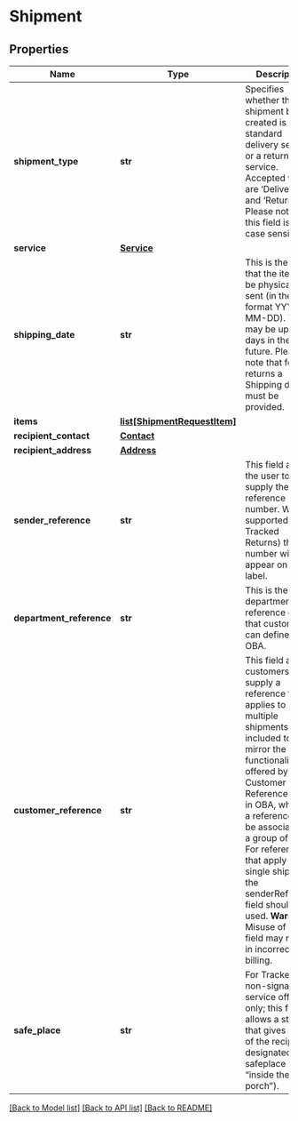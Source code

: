 # Shipment

## Properties
Name | Type | Description | Notes
------------ | ------------- | ------------- | -------------
**shipment_type** | **str** | Specifies whether the shipment being created is a standard delivery service or a returns service. Accepted values are ‘Delivery’ and ‘Return’. Please note that this field is not case sensitive. | 
**service** | [**Service**](Service.md) |  | 
**shipping_date** | **str** | This is the date that the item will be physically sent (in the format YYYY-MM-DD). This may be up to 28 days in the future. Please note that for returns a Shipping date must be provided. | [optional] 
**items** | [**list[ShipmentRequestItem]**](ShipmentRequestItem.md) |  | [optional] 
**recipient_contact** | [**Contact**](Contact.md) |  | 
**recipient_address** | [**Address**](Address.md) |  | 
**sender_reference** | **str** | This field allows the user to supply their own reference number. Where supported (e.g. Tracked Returns) this number will appear on the label. | [optional] 
**department_reference** | **str** | This is the department reference code that customers can define in OBA. | [optional] 
**customer_reference** | **str** | This field allows customers to supply a reference that applies to multiple shipments and is included to mirror the functionality offered by the Customer Reference field in OBA, whereby a reference can be associated to a group of items. For references that apply to a single shipment, the senderReference field should be used. **Warning** Misuse of this field may result in incorrect billing. | [optional] 
**safe_place** | **str** | For Tracked non-signature service offerings only; this field allows a string that gives details of the recipient’s designated safeplace (e.g. “inside the porch”). | [optional] 

[[Back to Model list]](../README.md#documentation-for-models) [[Back to API list]](../README.md#documentation-for-api-endpoints) [[Back to README]](../README.md)

